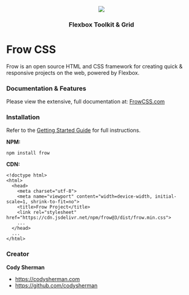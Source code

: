<p align="center"><a href="https://frowcss.com"><img src="https://frowcss.com/readme-logo.png" /></a></p>
<h3 align="center">Flexbox Toolkit & Grid</h3>

# Frow CSS

Frow is an open source HTML and CSS framework for creating quick & responsive projects on the web, powered by Flexbox.

### Documentation & Features

Please view the extensive, full documentation at: [FrowCSS.com](https://frowcss.com)

### Installation

Refer to the [Getting Started Guide](https://frowcss.com/getting-started.html) for full instructions.

**NPM:**

`npm install frow`

**CDN:**

```
<!doctype html>
<html>
  <head>
    <meta charset="utf-8">
    <meta name="viewport" content="width=device-width, initial-scale=1, shrink-to-fit=no">
    <title>Frow Project</title>
    <link rel="stylesheet" href="https://cdn.jsdelivr.net/npm/frow@3/dist/frow.min.css">
    ...
  </head>
  ...
</html>
```

### Creator

**Cody Sherman**

- <https://codysherman.com>
- <https://github.com/codysherman>